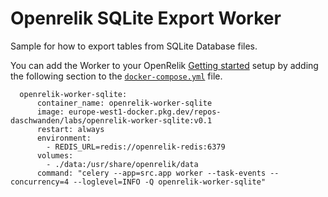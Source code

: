 # Openrelik SQLite Export Worker

Sample for how to export tables from SQLite Database files.

You can add the Worker to your OpenRelik [Getting started](https://openrelik.org/docs/getting-started/) setup by adding the following section to the [```docker-compose.yml```](https://github.com/openrelik/openrelik-deploy/blob/main/docker/docker-compose.yml) file.

```console
  openrelik-worker-sqlite:
      container_name: openrelik-worker-sqlite
      image: europe-west1-docker.pkg.dev/repos-daschwanden/labs/openrelik-worker-sqlite:v0.1
      restart: always
      environment:
        - REDIS_URL=redis://openrelik-redis:6379
      volumes:
        - ./data:/usr/share/openrelik/data
      command: "celery --app=src.app worker --task-events --concurrency=4 --loglevel=INFO -Q openrelik-worker-sqlite"
```
